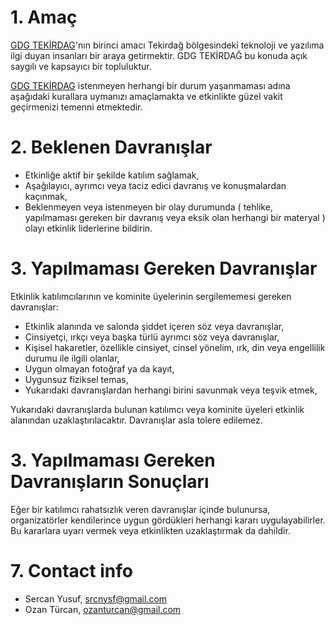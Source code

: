 # 1. Amaç


[GDG TEKİRDAG](http://www.gdgtekirdag.org/)'nın birinci amacı Tekirdağ bölgesindeki teknoloji ve yazılıma ilgi duyan insanları bir araya getirmektir. GDG TEKİRDAĞ bu konuda açık saygılı ve kapsayıcı bir topluluktur.

[GDG TEKİRDAG](http://www.gdgtekirdag.org/) istenmeyen herhangi bir durum yaşanmaması adına aşağıdaki kurallara uymanızı amaçlamakta ve etkinlikte güzel vakit geçirmenizi temenni etmektedir.

# 2. Beklenen Davranışlar

- Etkinliğe aktif bir şekilde katılım sağlamak,
- Aşağılayıcı, ayrımcı veya taciz edici davranış ve konuşmalardan kaçınmak,
- Beklenmeyen veya istenmeyen bir olay durumunda ( tehlike, yapılmaması gereken bir davranış veya eksik olan herhangi bir materyal ) olayı etkinlik liderlerine bildirin.


# 3. Yapılmaması Gereken Davranışlar

Etkinlik katılımcılarının ve kominite üyelerinin sergilememesi gereken davranışlar:

- Etkinlik alanında ve salonda şiddet içeren söz veya davranışlar,
- Cinsiyetçi, ırkçı veya başka türlü ayrımcı söz veya davranışlar,
- Kişisel hakaretler, özellikle cinsiyet, cinsel yönelim, ırk, din veya engellilik durumu ile ilgili olanlar,
- Uygun olmayan fotoğraf ya da kayıt,
- Uygunsuz fiziksel temas,
- Yukarıdaki davranışlardan herhangi birini savunmak veya teşvik etmek,

Yukarıdaki davranışlarda bulunan katılımcı veya kominite üyeleri etkinlik alanından uzaklaştırılacaktır. Davranışlar asla  tolere edilemez.

# 3. Yapılmaması Gereken Davranışların Sonuçları

Eğer bir katılımcı rahatsızlık veren davranışlar içinde bulunursa, organizatörler kendilerince uygun gördükleri herhangi kararı uygulayabilirler. Bu kararlara uyarı vermek veya etkinlikten uzaklaştırmak da dahildir.


# 7. Contact info

- Sercan Yusuf,  [srcnysf@gmail.com](mailto:srcnysf@gmail.com)
- Ozan Türcan,  [ozanturcan@gmail.com](mailto:ozanturcan@gmail.com)
